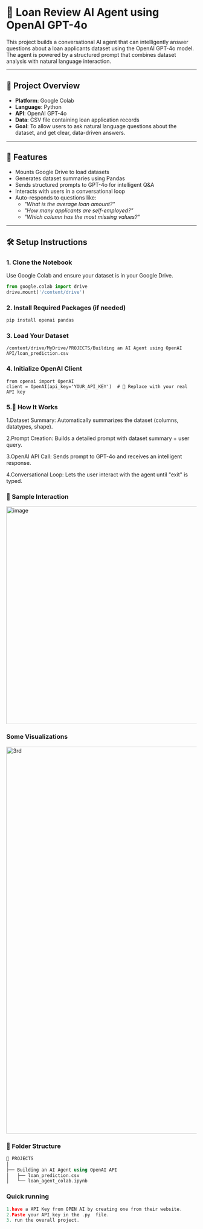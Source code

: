 # 💼 Loan Review AI Agent using OpenAI GPT-4o

This project builds a conversational AI agent that can intelligently answer questions about a loan applicants dataset using the OpenAI GPT-4o model. The agent is powered by a structured prompt that combines dataset analysis with natural language interaction.

---

## 📁 Project Overview

- **Platform**: Google Colab
- **Language**: Python
- **API**: OpenAI GPT-4o
- **Data**: CSV file containing loan application records
- **Goal**: To allow users to ask natural language questions about the dataset, and get clear, data-driven answers.

---

## 🚀 Features

- Mounts Google Drive to load datasets
- Generates dataset summaries using Pandas
- Sends structured prompts to GPT-4o for intelligent Q&A
- Interacts with users in a conversational loop
- Auto-responds to questions like:
  - *"What is the average loan amount?"*
  - *"How many applicants are self-employed?"*
  - *"Which column has the most missing values?"*

---

## 🛠️ Setup Instructions

### 1. Clone the Notebook

Use Google Colab and ensure your dataset is in your Google Drive.

```python
from google.colab import drive
drive.mount('/content/drive')
```
### 2. Install Required Packages (if needed)
```python
pip install openai pandas
```
### 3. Load Your Dataset
```
/content/drive/MyDrive/PROJECTS/Building an AI Agent using OpenAI API/loan_prediction.csv
```
### 4. Initialize OpenAI Client
```
from openai import OpenAI
client = OpenAI(api_key='YOUR_API_KEY')  # 🔐 Replace with your real API key
```
### 5.🧠 How It Works
1.Dataset Summary: Automatically summarizes the dataset (columns, datatypes, shape).

2.Prompt Creation: Builds a detailed prompt with dataset summary + user query.

3.OpenAI API Call: Sends prompt to GPT-4o and receives an intelligent response.

4.Conversational Loop: Lets the user interact with the agent until "exit" is typed.
### 🧪 Sample Interaction
<img width="794" height="576" alt="image" src="https://github.com/user-attachments/assets/b37145d4-b144-4e10-8c7d-6b3291f43a0e" />


### Some Visualizations
<img width="1024" height="1024" alt="3rd" src="https://github.com/user-attachments/assets/861c8f08-0e24-485e-8b1b-2571777b1b7b" />



### 📂 Folder Structure
```cpp
📁 PROJECTS
│
├── Building an AI Agent using OpenAI API
│   ├── loan_prediction.csv
│   └── loan_agent_colab.ipynb
```

### Quick running
```cpp
1.have a API Key from OPEN AI by creating one from their website.
2.Paste your API key in the .py  file.
3. run the overall project.
```
